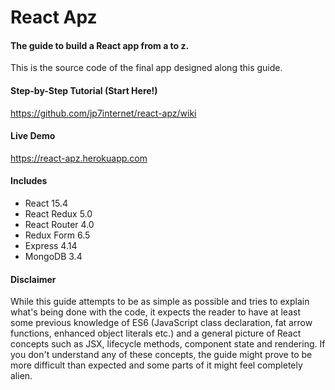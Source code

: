 # React Apz

#### The guide to build a React app from a to z.

This is the source code of the final app designed along this guide.

#### Step-by-Step Tutorial (Start Here!)

https://github.com/jp7internet/react-apz/wiki

####  Live Demo

https://react-apz.herokuapp.com

#### Includes

* React 15.4
* React Redux 5.0
* React Router 4.0
* Redux Form 6.5
* Express 4.14
* MongoDB 3.4

#### Disclaimer

While this guide attempts to be as simple as possible and tries to explain what's being done with the code,
it expects the reader to have at least some previous knowledge of ES6 (JavaScript class declaration, fat
arrow functions, enhanced object literals etc.) and a general picture of React concepts such as
JSX, lifecycle methods, component state and rendering. If you don't understand any of these concepts, the
guide might prove to be more difficult than expected and some parts of it might feel completely alien.
